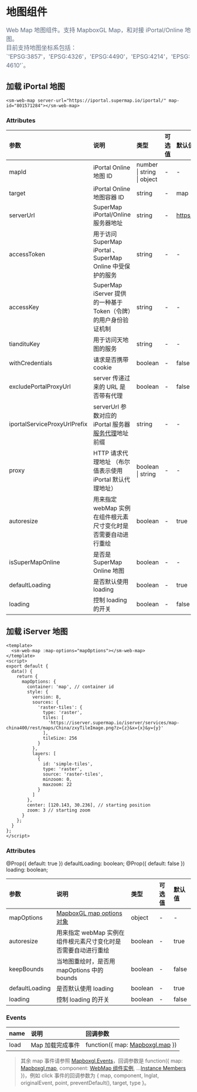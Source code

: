 # 地图组件

<p style="font-size: 16px; color: #5e6d82; line-height: 1.5em;">
Web Map 地图组件。支持 MapboxGL Map，和对接 iPortal/Online 地图。<br>
目前支持地图坐标系包括：`'EPSG:3857'，'EPSG:4326'，'EPSG:4490'，'EPSG:4214'，'EPSG:4610'`。
</p>

## 加载 iPortal 地图

<sm-iframe src="https://iclient.supermap.io/examples/component/components_webmap_vue.html"></sm-iframe>

```vue
<sm-web-map server-url="https://iportal.supermap.io/iportal/" map-id="801571284"></sm-web-map>
```

### Attributes

| 参数                         | 说明                                                                                                                                                                                     | 类型              | 可选值 | 默认值                     |
| :--------------------------- | :--------------------------------------------------------------------------------------------------------------------------------------------------------------------------------------- | :---------------- | :----- | :------------------------- |
| mapId                        | iPortal Online 地图 ID                                                                                                                                                                   | number \| string \| object  | -      | -                          |
| target                       | iPortal Online 地图容器 ID                                                                                                                                                               | string            | -      | map                        |
| serverUrl                    | SuperMap iPortal/Online 服务器地址                                                                                                                                                       | string            | -      | https://www.supermapol.com |
| accessToken                  | 用于访问 SuperMap iPortal 、SuperMap Online 中受保护的服务                                                                                                                               | string            | -      | -                          |
| accessKey                    | SuperMap iServer 提供的一种基于 Token（令牌）的用户身份验证机制                                                                                                                          | string            | -      | -                          |
| tiandituKey                  | 用于访问天地图的服务                                                                                                                                                                     | string            | -      | -                          |
| withCredentials              | 请求是否携带 cookie                                                                                                                                                                      | boolean           | -      | false                      |
| excludePortalProxyUrl        | server 传递过来的 URL 是否带有代理                                                                                                                                                       | boolean           | -      | false                      |
| iportalServiceProxyUrlPrefix | serverUrl 参数对应的 iPortal 服务器[服务代理](https://iportal.supermap.io/iportal/help/html/zh/iP/iportal_management/Portal_config/serviceProxy_config/Service_Proxy_Config.htm)地址前缀 | string            | -      | -                          |
| proxy                        | HTTP 请求代理地址 （布尔值表示使用 iPortal 默认代理地址）                                                                                                                                | boolean \| string | -      | -                          |
| autoresize                   | 用来指定 webMap 实例在组件根元素尺寸变化时是否需要自动进行重绘                                                                                                                           | boolean           | -      | true                       |
| isSuperMapOnline             | 是否是 SuperMap Online 地图                                                                                                                                                              | boolean           | -      | -                          |
| defaultLoading               | 是否默认使用 loading                                                                                                                                                                     | boolean           | -      | true                       |
| loading                      | 控制 loading 的开关                                                                                                                                                                      | boolean           | -      | false                      |

## 加载 iServer 地图

<sm-iframe src="https://iclient.supermap.io/examples/component/components_map_vue.html"></sm-iframe>

```vue
<template>
  <sm-web-map :map-options="mapOptions"></sm-web-map>
</template>
<script>
export default {
  data() {
    return {
      mapOptions: {
        container: 'map', // container id
        style: {
          version: 8,
          sources: {
            'raster-tiles': {
              type: 'raster',
              tiles: [
                'https://iserver.supermap.io/iserver/services/map-china400/rest/maps/China/zxyTileImage.png?z={z}&x={x}&y={y}'
              ],
              tileSize: 256
            }
          },
          layers: [
            {
              id: 'simple-tiles',
              type: 'raster',
              source: 'raster-tiles',
              minzoom: 0,
              maxzoom: 22
            }
          ]
        },
        center: [120.143, 30.236], // starting position
        zoom: 3 // starting zoom
      }
    };
  }
};
</script>
```

### Attributes

@Prop({ default: true }) defaultLoading: boolean;
@Prop({ default: false }) loading: boolean;

| 参数           | 说明                                                                       | 类型    | 可选值 | 默认值 |
| :------------- | :------------------------------------------------------------------------- | :------ | :----- | :----- |
| mapOptions     | [MapboxGL map options 对象](https://docs.mapbox.com/mapbox-gl-js/api/#map) | object  | -      | -      |
| autoresize     | 用来指定 webMap 实例在组件根元素尺寸变化时是否需要自动进行重绘             | boolean | -      | true   |
| keepBounds     | 当地图重绘时，是否用 mapOptions 中的 bounds                                | boolean | -      | false  |
| defaultLoading | 是否默认使用 loading                                                       | boolean | -      | true   |
| loading        | 控制 loading 的开关                                                        | boolean | -      | false  |

<!-- ## 子组件

```vue
<sm-web-map
  server-url="https://iportal.supermap.io/iportal/"
  map-id="801571284"
  :layerList-control="{ show: true, position: 'top-left' }"
></sm-web-map>
```

### Attributes

| 参数             | 说明         | 类型   | 可选值 | 默认值 |
| :--------------- | :----------- | :----- | :----- | :----- |
| panControl       | 位移组件     | Object | -      | -      |
| scaleControl     | 比例尺组件   | Object | -      | -      |
| zoomControl      | 缩放组件     | Object | -      | -      |
| miniMapControl   | 鹰眼组件     | Object | -      | -      |
| layerListControl | 图层列表组件 | Object | -      | -      |
| measureControl   | 量算组件     | Object | -      | -      |
| legendControl    | 图例组件     | Object | -      | -      |

#### 子组件共用参数

::: tip
其它子组件参数请参照地图控件分类
:::

| 参数       | 说明     | 类型    | 可选值 | 默认值 |
| :--------- | :------- | :------ | :----- | :----- |
| show       | 是否显示 | boolean | -      | false  |
| position   | 显示位置 | boolean | -      | -      |
| background | 背景颜色 | string  | -      | -      |
| textColor  | 字体颜色 | string  | -      | -      | -->

### Events

| name | 说明             | 回调参数                                                                         |
| :--- | :--------------- | :------------------------------------------------------------------------------- |
| load | Map 加载完成事件 | function({ map: [Mapboxgl.map](https://docs.mapbox.com/mapbox-gl-js/api/#map) }) |

> 其余 map 事件请参照 [Mapboxgl.Events](https://docs.mapbox.com/mapbox-gl-js/api/map/#map-events)，回调参数是 function({ map: [Mapboxgl.map](https://docs.mapbox.com/mapbox-gl-js/api/#map), component: [WebMap 组件实例](#地图组件), ...[Instance Members](https://docs.mapbox.com/mapbox-gl-js/api/events/#mapmouseevent) })，例如 click 事件的回调参数为 { map, component, lnglat, originalEvent, point, preventDefault(), target, type }。
